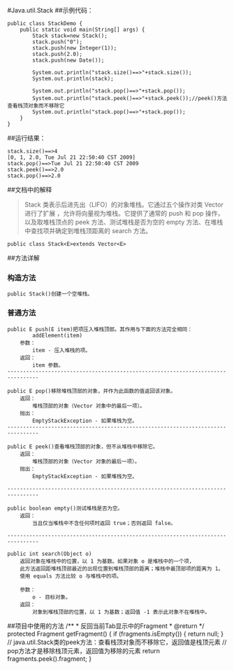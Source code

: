 #Java.util.Stack
##示例代码：

	public class StackDemo {
		public static void main(String[] args) {
			Stack stack=new Stack();
			stack.push("0");
			stack.push(new Integer(1));
			stack.push(2.0);
			stack.push(new Date());
			
			System.out.println("stack.size()==>"+stack.size());
			System.out.println(stack);
			
			System.out.println("stack.pop()==>"+stack.pop());
			System.out.println("stack.peek()==>"+stack.peek());//peek()方法 查看栈顶对象而不移除它
			System.out.println("stack.pop()==>"+stack.pop());
		}
	}

##运行结果：

	stack.size()==>4
	[0, 1, 2.0, Tue Jul 21 22:50:40 CST 2009]
	stack.pop()==>Tue Jul 21 22:50:40 CST 2009
	stack.peek()==>2.0
	stack.pop()==>2.0

##文档中的解释
>Stack 类表示后进先出（LIFO）的对象堆栈。它通过五个操作对类 Vector 进行了扩展 ，允许将向量视为堆栈。它提供了通常的 push 和 pop 操作，以及取堆栈顶点的 peek 方法、测试堆栈是否为空的 empty 方法、在堆栈中查找项并确定到堆栈顶距离的 search 方法。 

	public class Stack<E>extends Vector<E>

##方法详解
### 构造方法
	public Stack()创建一个空堆栈。

### 普通方法
	public E push(E item)把项压入堆栈顶部。其作用与下面的方法完全相同： 
	 		addElement(item)
		参数：
			item - 压入堆栈的项。 
		返回：
			item 参数。
	--------------------------------------------------------------------------------

	public E pop()移除堆栈顶部的对象，并作为此函数的值返回该对象。 
		返回：
			堆栈顶部的对象（Vector 对象中的最后一项）。 
		抛出： 
			EmptyStackException - 如果堆栈为空。
	--------------------------------------------------------------------------------

	public E peek()查看堆栈顶部的对象，但不从堆栈中移除它。 
		返回：
			堆栈顶部的对象（Vector 对象的最后一项）。 
		抛出： 
			EmptyStackException - 如果堆栈为空。
	
	--------------------------------------------------------------------------------

	public boolean empty()测试堆栈是否为空。 
		返回：
			当且仅当堆栈中不含任何项时返回 true；否则返回 false。
	
	--------------------------------------------------------------------------------

	public int search(Object o)
		返回对象在堆栈中的位置，以 1 为基数。如果对象 o 是堆栈中的一个项，
		此方法返回距堆栈顶部最近的出现位置到堆栈顶部的距离；堆栈中最顶部项的距离为 1。
		使用 equals 方法比较 o 与堆栈中的项。 
		
		参数：
			o - 目标对象。 
		返回：
			对象到堆栈顶部的位置，以 1 为基数；返回值 -1 表示此对象不在堆栈中。

##项目中使用的方法
	/**
	 * 反回当前Tab显示中的Fragment
	 * @return
	 */
	protected Fragment getFragment() {
	    if (fragments.isEmpty()) {
	        return null;
	    }
		// java.util.Stack类的peek方法：查看栈顶对象而不移除它，返回值是栈顶元素
		// pop方法才是移除栈顶元素，返回值为移除的元素
	    return fragments.peek().fragment;
	}